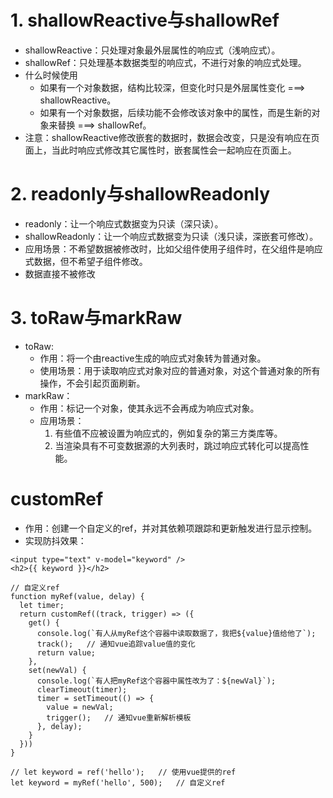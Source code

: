 # 1. shallowReactive与shallowRef
* shallowReactive：只处理对象最外层属性的响应式（浅响应式）。
* shallowRef：只处理基本数据类型的响应式，不进行对象的响应式处理。
* 什么时候使用
  * 如果有一个对象数据，结构比较深，但变化时只是外层属性变化 ===> shallowReactive。
  * 如果有一个对象数据，后续功能不会修改该对象中的属性，而是生新的对象来替换 ===> shallowRef。
* 注意：shallowReactive修改嵌套的数据时，数据会改变，只是没有响应在页面上，当此时响应式修改其它属性时，嵌套属性会一起响应在页面上。

# 2. readonly与shallowReadonly
* readonly：让一个响应式数据变为只读（深只读）。
* shallowReadonly：让一个响应式数据变为只读（浅只读，深嵌套可修改）。
* 应用场景：不希望数据被修改时，比如父组件使用子组件时，在父组件是响应式数据，但不希望子组件修改。
* 数据直接不被修改

# 3. toRaw与markRaw
* toRaw:
  * 作用：将一个由reactive生成的响应式对象转为普通对象。
  * 使用场景：用于读取响应式对象对应的普通对象，对这个普通对象的所有操作，不会引起页面刷新。
* markRaw：
  * 作用：标记一个对象，使其永远不会再成为响应式对象。
  * 应用场景：
    1. 有些值不应被设置为响应式的，例如复杂的第三方类库等。
    2. 当渲染具有不可变数据源的大列表时，跳过响应式转化可以提高性能。

# customRef
* 作用：创建一个自定义的ref，并对其依赖项跟踪和更新触发进行显示控制。
* 实现防抖效果：
```
<input type="text" v-model="keyword" />
<h2>{{ keyword }}</h2>

// 自定义ref
function myRef(value, delay) {
  let timer;
  return customRef((track, trigger) => ({
    get() {
      console.log(`有人从myRef这个容器中读取数据了，我把${value}值给他了`);
      track();   // 通知vue追踪value值的变化
      return value;
    },
    set(newVal) {
      console.log(`有人把myRef这个容器中属性改为了：${newVal}`);
      clearTimeout(timer);
      timer = setTimeout(() => {
        value = newVal;
        trigger();   // 通知vue重新解析模板
      }, delay);
    }
  }))
}

// let keyword = ref('hello');   // 使用vue提供的ref
let keyword = myRef('hello', 500);   // 自定义ref
```